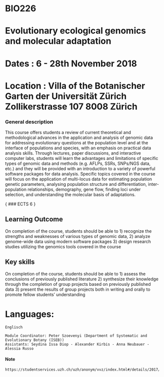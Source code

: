 # BIO226

# Evolutionary ecological genomics and molecular adaptation

# Dates : 6 - 28th November 2018

# Location : Villa of the Botanischer Garten der Universität Zürich Zollikerstrasse 107 8008 Zürich

### General description

This course offers students a review of current theoretical and methodological advances in the application and analysis of genomic data for addressing evolutionary questions at the population level and at the interface of populations and species, with an emphasis on practical data analysis skills. Through lectures, paper discussions, and interactive computer labs, students will learn the advantages and limitations of specific types of genomic data and methods (e.g. AFLPs, SSRs, SNPs/NGS data, etc.) and they will be provided with an introduction to a variety of powerful software packages for data analysis. Specific topics covered in the course will focus on the application of multi-locus data for estimating population genetic parameters, analysing population structure and differentiation, inter-population relationships, demography, gene flow, finding loci under selection, and understanding the molecular basis of adaptations.

{ ### ECTS 6 }

## Learning Outcome
On completion of the course, students should be able to 1) recognize the strengths and weaknesses of various types of genomic data, 2) analyze genome-wide data using modern software packages 3) design research studies utilizing the genomics tools covered in the course

## Key skills

On completion of the course, students should be able to 1) assess the conclusions of previously published literature 2) synthesize their knowledge through the completion of group projects based on previously published data 3) present the results of group projects both in writing and orally to promote fellow students’ understanding

# Languages: 
	Englisch

	Module Coordinator: Peter Szoevenyi (Department of Systematic and Evolutionary Botany (ISEB))
	Assistants: Seydina Issa Diop - Alexander Kirbis - Anna Neubauer - Alessia Russo


#### Note
	https://studentservices.uzh.ch/uzh/anonym/vvz/index.html#/details/2017/003/SM/50028579

